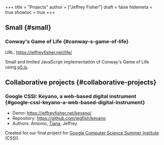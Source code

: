 +++
title = "Projects"
author = ["Jeffrey Fisher"]
draft = false
hidemeta = true
showtoc = true
+++

## Small {#small}


### Conway's Game of Life {#conway-s-game-of-life}

URL: <https://jeffreyfisher.net/life/>

Small and limited JavaScript implementation of Conway's Game of Life using [p5.js](https://p5js.org/).


## Collaborative projects {#collaborative-projects}


### Google CSSI: Keyano, a web-based digital instrument {#google-cssi-keyano-a-web-based-digital-instrument}

-   Demo: <https://jeffreyfisher.net/keyano/>
-   Repository: <https://github.com/jegfish/keyano>
-   Authors: Antonio, [Tiana](https://github.com/tiananc), Jeffrey

Created for our final project for [Google Computer Science Summer Institute](https://buildyourfuture.withgoogle.com/programs/computer-science-summer-institute) (CSSI).
